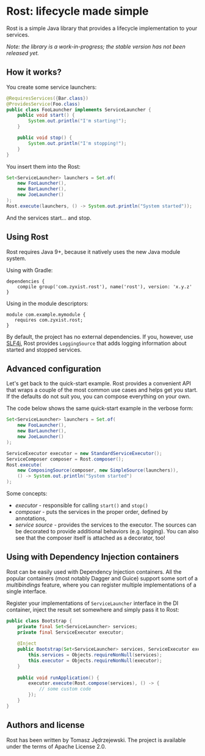 Rost: lifecycle made simple
============================

Rost is a simple Java library that provides a lifecycle implementation to your
services.

*Note: the library is a work-in-progress; the stable version has not been released
yet.*

How it works?
-------------

You create some service launchers:

```java
@RequiresServices({Bar.class})
@ProvidesService(Foo.class)
public class FooLauncher implements ServiceLauncher {
    public void start() {
        System.out.println("I'm starting!");
    }

    public void stop() {
        System.out.println("I'm stopping!");
    }
}
```

You insert them into the Rost:

```java
Set<ServiceLauncher> launchers = Set.of(
    new FooLauncher(),
    new BarLauncher(),
    new JoeLauncher()
);
Rost.execute(launchers, () -> System.out.println("System started"));
```

And the services start... and stop.

Using Rost
----------

Rost requires Java 9+, because it natively uses the new Java module system.

Using with Gradle:

```
dependencies {
    compile group('com.zyxist.rost'), name('rost'), version: 'x.y.z'
}
```

Using in the module descriptors:

```
module com.example.mymodule {
   requires com.zyxist.rost;
}
```

By default, the project has no external dependencies. If you, however, use [SLF4j](http://slf4j.org),
Rost provides `LoggingSource` that adds logging information about started and stopped services.

Advanced configuration
----------------------

Let's get back to the quick-start example. Rost provides a convenient API that wraps
a couple of the most common use cases and helps get you start. If the defaults do
not suit you, you can compose everything on your own.

The code below shows the same quick-start example in the verbose form:

```java
Set<ServiceLauncher> launchers = Set.of(
    new FooLauncher(),
    new BarLauncher(),
    new JoeLauncher()
);

ServiceExecutor executor = new StandardServiceExecutor();
ServiceComposer composer = Rost.composer();
Rost.execute(
    new ComposingSource(composer, new SimpleSource(launchers)),
    () -> System.out.println("System started")
);
```

Some concepts:

 * *executor* - responsible for calling `start()` and `stop()`
 * *composer* - puts the services in the proper order, defined by annotations,
 * *service source* - provides the services to the executor. The sources can be decorated
    to provide additional behaviors (e.g. logging). You can also see that the composer
    itself is attached as a decorator, too!
    
Using with Dependency Injection containers
------------------------------------------

Rost can be easily used with Dependency Injection containers. All the popular containers
(most notably Dagger and Guice) support some sort of a *multibindings* feature, where you
can register multiple implementations of a single interface.

Register your implementations of `ServiceLauncher` interface in the DI container, inject
the result set somewhere and simply pass it to Rost:

```java
public class Bootstrap {
    private final Set<ServiceLauncher> services;
    private final ServiceExecutor executor;
	
    @Inject
    public Bootstrap(Set<ServiceLauncher> services, ServiceExecutor executor) {
        this.services = Objects.requireNonNull(services);
        this.executor = Objects.requireNonNull(executor);
    }
	
    public void runApplication() {
        executor.execute(Rost.compose(services), () -> {
            // some custom code
        });
    }
}
```

Authors and license
-------------------

Rost has been written by Tomasz Jędrzejewski. The project is available under the terms
of Apache License 2.0.
